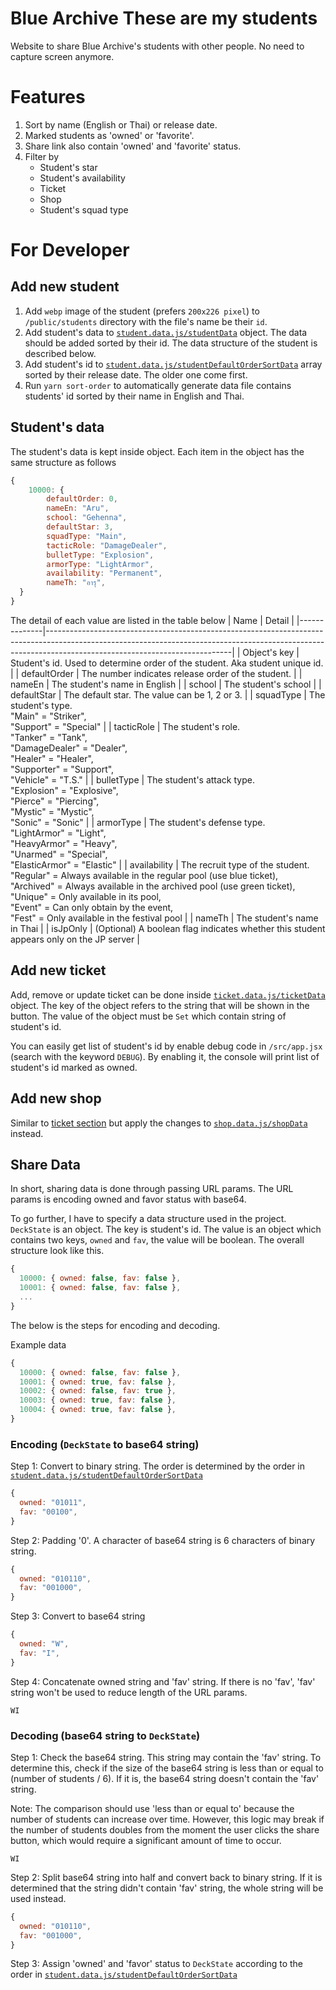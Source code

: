 # Blue Archive These are my students

Website to share Blue Archive's students with other people. No need to capture screen anymore.

# Features

1. Sort by name (English or Thai) or release date.
2. Marked students as 'owned' or 'favorite'.
3. Share link also contain 'owned' and 'favorite' status.
4. Filter by
   - Student's star
   - Student's availability
   - Ticket
   - Shop
   - Student's squad type

# For Developer

## Add new student

1. Add `webp` image of the student (prefers `200x226 pixel`) to `/public/students` directory with the file's name be their `id`.
2. Add student's data to [`student.data.js/studentData`](https://github.com/puttimeth/blue-archive-these-are-my-students/blob/309ae86507b24453e7659c25ea7589e65b3e58ef/src/data/student.data.js) object. The data should be added sorted by their id. The data structure of the student is described below.
3. Add student's id to [`student.data.js/studentDefaultOrderSortData`](https://github.com/puttimeth/blue-archive-these-are-my-students/blob/309ae86507b24453e7659c25ea7589e65b3e58ef/src/data/student.data.js) array sorted by their release date. The older one come first.
4. Run `yarn sort-order` to automatically generate data file contains students' id sorted by their name in English and Thai.

## Student's data

The student's data is kept inside object. Each item in the object has the same structure as follows

```js
{
    10000: {
        defaultOrder: 0,
        nameEn: "Aru",
        school: "Gehenna",
        defaultStar: 3,
        squadType: "Main",
        tacticRole: "DamageDealer",
        bulletType: "Explosion",
        armorType: "LightArmor",
        availability: "Permanent",
        nameTh: "อารุ",
  }
}
```

The detail of each value are listed in the table below
| Name | Detail |
|--------------|----------------------------------------------------------------------------------------------------------------------------------------------------------------------------------------------------------|
| Object's key | Student's id. Used to determine order of the student. Aka student unique id. |
| defaultOrder | The number indicates release order of the student. |
| nameEn | The student's name in English |
| school | The student's school |
| defaultStar | The default star. The value can be 1, 2 or 3. |
| squadType | The student's type. <br>"Main" = "Striker", <br>"Support" = "Special" |
| tacticRole | The student's role. <br>"Tanker" = "Tank", <br>"DamageDealer" = "Dealer", <br>"Healer" = "Healer", <br>"Supporter" = "Support", <br>"Vehicle" = "T.S." |
| bulletType | The student's attack type. <br>"Explosion" = "Explosive", <br>"Pierce" = "Piercing", <br>"Mystic" = "Mystic", <br>"Sonic" = "Sonic" |
| armorType | The student's defense type. <br>"LightArmor" = "Light", <br>"HeavyArmor" = "Heavy", <br>"Unarmed" = "Special", <br>"ElasticArmor" = "Elastic" |
| availability | The recruit type of the student. <br>"Regular" = Always available in the regular pool (use blue ticket), <br>"Archived" = Always available in the archived pool (use green ticket), <br>"Unique" = Only available in its pool, <br>"Event" = Can only obtain by the event, <br>"Fest" = Only available in the festival pool |
| nameTh | The student's name in Thai |
| isJpOnly | (Optional) A boolean flag indicates whether this student appears only on the JP server |

## Add new ticket

Add, remove or update ticket can be done inside [`ticket.data.js/ticketData`](https://github.com/puttimeth/blue-archive-these-are-my-students/blob/309ae86507b24453e7659c25ea7589e65b3e58ef/src/data/ticket.data.js) object. The key of the object refers to the string that will be shown in the button. The value of the object must be `Set` which contain string of student's id.

You can easily get list of student's id by enable debug code in `/src/app.jsx` (search with the keyword `DEBUG`). By enabling it, the console will print list of student's id marked as owned.

## Add new shop

Similar to [ticket section](#add-new-ticket) but apply the changes to [`shop.data.js/shopData`](https://github.com/puttimeth/blue-archive-these-are-my-students/blob/309ae86507b24453e7659c25ea7589e65b3e58ef/src/data/shop.data.js) instead.

## Share Data

In short, sharing data is done through passing URL params. The URL params is encoding owned and favor status with base64.

To go further, I have to specify a data structure used in the project.
`DeckState` is an object. The key is student's id. The value is an object which contains two keys, `owned` and `fav`, the value will be boolean. The overall structure look like this.

```js
{
  10000: { owned: false, fav: false },
  10001: { owned: false, fav: false },
  ...
}
```

The below is the steps for encoding and decoding.

Example data

```js
{
  10000: { owned: false, fav: false },
  10001: { owned: true, fav: false },
  10002: { owned: false, fav: true },
  10003: { owned: true, fav: false },
  10004: { owned: true, fav: false },
}
```

### Encoding (`DeckState` to base64 string)

Step 1: Convert to binary string. The order is determined by the order in [`student.data.js/studentDefaultOrderSortData`](https://github.com/puttimeth/blue-archive-these-are-my-students/blob/309ae86507b24453e7659c25ea7589e65b3e58ef/src/data/student.data.js)

```js
{
  owned: "01011",
  fav: "00100",
}
```

Step 2: Padding '0'. A character of base64 string is 6 characters of binary string.

```js
{
  owned: "010110",
  fav: "001000",
}
```

Step 3: Convert to base64 string

```js
{
  owned: "W",
  fav: "I",
}
```

Step 4: Concatenate owned string and 'fav' string. If there is no 'fav', 'fav' string won't be used to reduce length of the URL params.

```
WI
```

### Decoding (base64 string to `DeckState`)

Step 1: Check the base64 string. This string may contain the 'fav' string. To determine this, check if the size of the base64 string is less than or equal to (number of students / 6). If it is, the base64 string doesn't contain the 'fav' string.

Note: The comparison should use 'less than or equal to' because the number of students can increase over time. However, this logic may break if the number of students doubles from the moment the user clicks the share button, which would require a significant amount of time to occur.

```
WI
```

Step 2: Split base64 string into half and convert back to binary string. If it is determined that the string didn't contain 'fav' string, the whole string will be used instead.

```js
{
  owned: "010110",
  fav: "001000",
}
```

Step 3: Assign 'owned' and 'favor' status to `DeckState` according to the order in [`student.data.js/studentDefaultOrderSortData`](https://github.com/puttimeth/blue-archive-these-are-my-students/blob/309ae86507b24453e7659c25ea7589e65b3e58ef/src/data/student.data.js)
